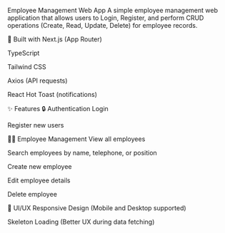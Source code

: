 Employee Management Web App
A simple employee management web application that allows users to Login, Register, and perform CRUD operations (Create, Read, Update, Delete) for employee records.

🚀 Built with
Next.js (App Router)

TypeScript

Tailwind CSS

Axios (API requests)

React Hot Toast (notifications)

✨ Features
🔒 Authentication
Login

Register new users

👨‍💼 Employee Management
View all employees

Search employees by name, telephone, or position

Create new employee

Edit employee details

Delete employee

📱 UI/UX
Responsive Design (Mobile and Desktop supported)

Skeleton Loading (Better UX during data fetching)

